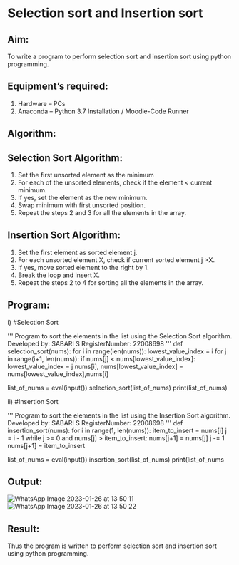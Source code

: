 # Selection sort and Insertion sort
## Aim:
To write a program to perform selection sort and insertion sort using python programming.
## Equipment’s required:
1.	Hardware – PCs
2.	Anaconda – Python 3.7 Installation / Moodle-Code Runner
## Algorithm:
## Selection Sort Algorithm:
1.	Set the first unsorted element as the minimum
2.	For each of the unsorted elements, check if the element < current minimum.
3.	If yes, set the element as the new minimum.
4.	Swap minimum with first unsorted position.
5.	Repeat the steps 2 and 3 for all the elements in the array.
## Insertion Sort Algorithm:
1.	Set the first element as sorted element j.
2.	For each unsorted element X, check if current sorted element j >X.
3.	If yes, move sorted element to the right by 1.
4.	Break the loop and insert X.
5.	Repeat the steps 2 to 4 for sorting all the elements in the array.
## Program:
i) #Selection Sort

''' 
Program to sort the elements in the list using the Selection Sort algorithm.
Developed by: SABARI S
RegisterNumber: 22008698
'''
def selection_sort(nums):
    for i in range(len(nums)):
        lowest_value_index = i
        for j in range(i+1, len(nums)):
            if nums[j] < nums[lowest_value_index]:
                lowest_value_index = j
        nums[i], nums[lowest_value_index] = nums[lowest_value_index],nums[i] 
        
list_of_nums = eval(input())
selection_sort(list_of_nums)
print(list_of_nums)





ii) #Insertion Sort

''' 
Program to sort the elements in the list using the Insertion Sort algorithm.
Developed by: SABARI S
RegisterNumber: 22008698
'''
def insertion_sort(nums):
    for i in range(1, len(nums)):
        item_to_insert = nums[i]
        j = i - 1
        while j >= 0 and nums[j] > item_to_insert:
            nums[j+1] = nums[j]
            j -= 1
        nums[j+1] = item_to_insert    
    
list_of_nums = eval(input())
insertion_sort(list_of_nums)
print(list_of_nums

## Output:

![WhatsApp Image 2023-01-26 at 13 50 11](https://user-images.githubusercontent.com/118344695/214806143-6f770bfd-1c34-4b38-b9d3-f87346d7bfd2.jpg)
![WhatsApp Image 2023-01-26 at 13 50 22](https://user-images.githubusercontent.com/118344695/214806167-ef55c55e-9180-458a-a903-1909558a5189.jpg)

## Result:
Thus the program is written to perform selection sort and insertion sort using python programming.
